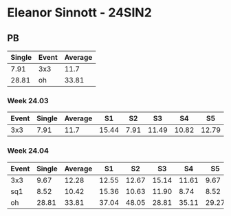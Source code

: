 # Eleanor Sinnott  - 24SIN2

## PB
|Single|Event|Average|
|----|----|----|
|7.91|3x3|11.7|
|28.81|oh|33.81|
### Week 24.03
|Event|Single|Average|S1|S2|S3|S4|S5|
|-----|-------|------|--|--|--|--|--|
|3x3|7.91|11.7|15.44|7.91|11.49|10.82|12.79|
### Week 24.04
|Event|Single|Average|S1|S2|S3|S4|S5|
|-----|-------|------|--|--|--|--|--|
|3x3|9.67|12.28|12.55|12.67|15.14|11.61|9.67|
|sq1|8.52|10.42|15.36|10.63|11.90|8.74|8.52|
|oh|28.81|33.81|37.04|48.05|28.81|35.11|29.27|

